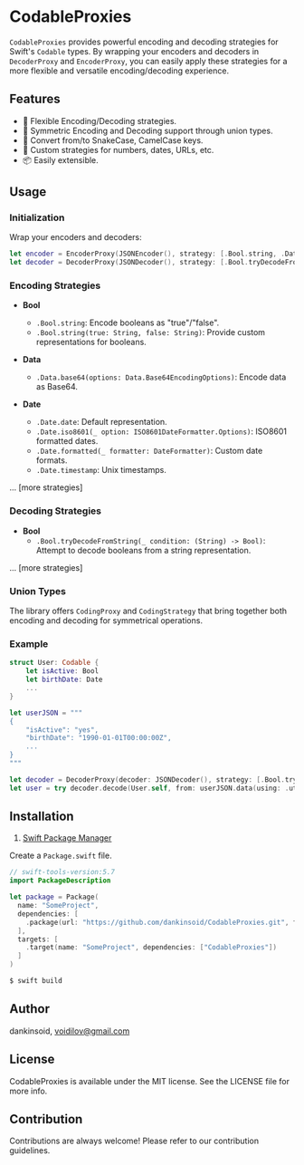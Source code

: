 # CodableProxies

`CodableProxies` provides powerful encoding and decoding strategies for Swift's `Codable` types. By wrapping your encoders and decoders in `DecoderProxy` and `EncoderProxy`, you can easily apply these strategies for a more flexible and versatile encoding/decoding experience.

## Features

- 🚀 Flexible Encoding/Decoding strategies.
- 🔄 Symmetric Encoding and Decoding support through union types.
- 🐍 Convert from/to SnakeCase, CamelCase keys.
- 🔢 Custom strategies for numbers, dates, URLs, etc.
- 📦 Easily extensible.

## Usage

### Initialization

Wrap your encoders and decoders:

```swift
let encoder = EncoderProxy(JSONEncoder(), strategy: [.Bool.string, .Date.iso8601])
let decoder = DecoderProxy(JSONDecoder(), strategy: [.Bool.tryDecodeFromString, .Date.iso8601])
```

### Encoding Strategies

- **Bool**
  - `.Bool.string`: Encode booleans as "true"/"false".
  - `.Bool.string(true: String, false: String)`: Provide custom representations for booleans.

- **Data**
  - `.Data.base64(options: Data.Base64EncodingOptions)`: Encode data as Base64.

- **Date**
  - `.Date.date`: Default representation.
  - `.Date.iso8601(_ option: ISO8601DateFormatter.Options)`: ISO8601 formatted dates.
  - `.Date.formatted(_ formatter: DateFormatter)`: Custom date formats.
  - `.Date.timestamp`: Unix timestamps.

... [more strategies]

### Decoding Strategies

- **Bool**
  - `.Bool.tryDecodeFromString(_ condition: (String) -> Bool)`: Attempt to decode booleans from a string representation.

... [more strategies]

### Union Types

The library offers `CodingProxy` and `CodingStrategy` that bring together both encoding and decoding for symmetrical operations.

### Example

```swift
struct User: Codable {
    let isActive: Bool
    let birthDate: Date
    ...
}

let userJSON = """
{
    "isActive": "yes",
    "birthDate": "1990-01-01T00:00:00Z",
    ...
}
"""

let decoder = DecoderProxy(decoder: JSONDecoder(), strategy: [.Bool.tryDecodeFromString { $0 == "yes" }, .Date.iso8601])
let user = try decoder.decode(User.self, from: userJSON.data(using: .utf8)!)
```

## Installation

1. [Swift Package Manager](https://github.com/apple/swift-package-manager)

Create a `Package.swift` file.
```swift
// swift-tools-version:5.7
import PackageDescription

let package = Package(
  name: "SomeProject",
  dependencies: [
    .package(url: "https://github.com/dankinsoid/CodableProxies.git", from: "1.0.0")
  ],
  targets: [
    .target(name: "SomeProject", dependencies: ["CodableProxies"])
  ]
)
```
```ruby
$ swift build
```

## Author

dankinsoid, voidilov@gmail.com

## License

CodableProxies is available under the MIT license. See the LICENSE file for more info.

## Contribution

Contributions are always welcome! Please refer to our contribution guidelines.

